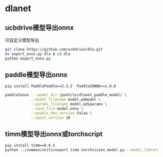 # dlanet

## ucbdrive模型导出onnx
可自定义模型导出
```bash
git clone https://github.com/ucbdrive/dla.git
mv export_onnx.py dla & cd dla
python export_onnx.py
```

## paddle模型导出onnx
```bash
pip install PaddlePaddle==2.3.2  Paddle2ONNX==1.0.0

paddle2onnx  --model_dir /path/to/dlanet_paddle_model/ \
            --model_filename model.pdmodel \
            --params_filename model.pdiparams \
            --save_file model.onnx \
            --enable_dev_version False \
            --opset_version 10
```

## timm模型导出onnx或torchscript

```bash
pip install timm==0.6.5
python ../common/utils/export_timm_torchvision_model.py --model_library timm  --model_name dla34 --save_dir ./onnx  --size 224 --pretrained_weights xxx.pth
```
